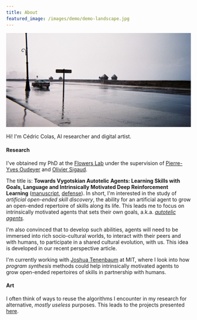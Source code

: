 ```yaml
---
title: About
featured_image: /images/demo/demo-landscape.jpg
---
```


<img class="image" src="/images/general/about_landscape.jpg" alt=""/>

Hi! I'm Cédric Colas, AI researcher and digital artist. 

#### Research

I've obtained my PhD at the [Flowers Lab](https://flowers.inria.fr/) under the supervision of [Pierre-Yves Oudeyer](http://www.pyoudeyer.com/) and [Olivier Sigaud](https://www.isir.upmc.fr/personnel/sigaud/). 

The title is: **Towards Vygotskian Autotelic Agents: Learning Skills with Goals, Language and Intrinsically Motivated Deep Reinforcement Learning** (<a 
href="/data/cedric_colas_manuscript.pdf" download>manuscript</a>, [defense](https://www.youtube.com/watch?v=x4vS557rhAM)). In short, I'm interested in the study of _artificial 
open-ended skill discovery_, the ability for an artificial agent to grow an open-ended repertoire of skills along its life. This leads me to focus on intrinsically motivated 
agents that sets their own goals, a.k.a. [_autotelic agents_](https://arxiv.org/abs/2012.09830). 

I'm also convinced that to develop such abilities, agents will need to be immersed into rich socio-cultural worlds, to interact with their peers and with humans, to participate 
in a shared cultural evolution, with us. This idea is developed in our recent perspective article.

I'm currently working with [Joshua Tenenbaum](https://mitibmwatsonailab.mit.edu/people/joshua-tenenbaum/) at MIT, where I look into how _program synthesis_ methods could help 
intrinsically motivated agents to grow open-ended repertoires of skills in partnership with humans. 

#### Art

I often think of ways to reuse the algorithms I encounter in my research for alternative, _mostly useless_ purposes. This leads to the projects presented <a href="/">here</a>. 
